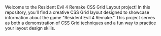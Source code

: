 Welcome to the Resident Evil 4 Remake CSS Grid Layout project! In this repository, you'll find a creative CSS Grid layout designed to showcase information about the game "Resident Evil 4 Remake." This project serves as both a demonstration of CSS Grid techniques and a fun way to practice your layout design skills.
